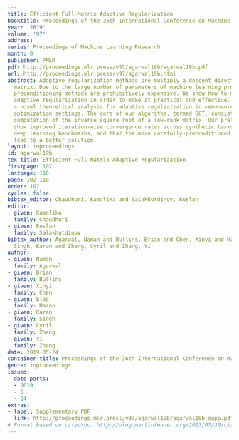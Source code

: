 ```yaml
---
title: Efficient Full-Matrix Adaptive Regularization
booktitle: Proceedings of the 36th International Conference on Machine Learning
year: '2019'
volume: '97'
address: 
series: Proceedings of Machine Learning Research
month: 0
publisher: PMLR
pdf: http://proceedings.mlr.press/v97/agarwal19b/agarwal19b.pdf
url: http://proceedings.mlr.press/v97/agarwal19b.html
abstract: Adaptive regularization methods pre-multiply a descent direction by a preconditioning
  matrix. Due to the large number of parameters of machine learning problems, full-matrix
  preconditioning methods are prohibitively expensive. We show how to modify full-matrix
  adaptive regularization in order to make it practical and effective. We also provide
  a novel theoretical analysis for adaptive regularization in <em>non-convex</em>
  optimization settings. The core of our algorithm, termed GGT, consists of the efficient
  computation of the inverse square root of a low-rank matrix. Our preliminary experiments
  show improved iteration-wise convergence rates across synthetic tasks and standard
  deep learning benchmarks, and that the more carefully-preconditioned steps sometimes
  lead to a better solution.
layout: inproceedings
id: agarwal19b
tex_title: Efficient Full-Matrix Adaptive Regularization
firstpage: 102
lastpage: 110
page: 102-110
order: 102
cycles: false
bibtex_editor: Chaudhuri, Kamalika and Salakhutdinov, Ruslan
editor:
- given: Kamalika
  family: Chaudhuri
- given: Ruslan
  family: Salakhutdinov
bibtex_author: Agarwal, Naman and Bullins, Brian and Chen, Xinyi and Hazan, Elad and
  Singh, Karan and Zhang, Cyril and Zhang, Yi
author:
- given: Naman
  family: Agarwal
- given: Brian
  family: Bullins
- given: Xinyi
  family: Chen
- given: Elad
  family: Hazan
- given: Karan
  family: Singh
- given: Cyril
  family: Zhang
- given: Yi
  family: Zhang
date: 2019-05-24
container-title: Proceedings of the 36th International Conference on Machine Learning
genre: inproceedings
issued:
  date-parts:
  - 2019
  - 5
  - 24
extras:
- label: Supplementary PDF
  link: http://proceedings.mlr.press/v97/agarwal19b/agarwal19b-supp.pdf
# Format based on citeproc: http://blog.martinfenner.org/2013/07/30/citeproc-yaml-for-bibliographies/
---
```

